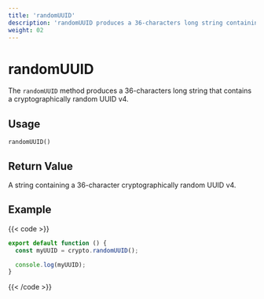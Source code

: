 ```yaml
---
title: 'randomUUID'
description: 'randomUUID produces a 36-characters long string containing a cryptographically random UUID v4.'
weight: 02
---
```


# randomUUID

The `randomUUID` method produces a 36-characters long string that contains a cryptographically random UUID v4.

## Usage

```
randomUUID()
```

## Return Value

A string containing a 36-character cryptographically random UUID v4.

## Example

{{< code >}}

```javascript
export default function () {
  const myUUID = crypto.randomUUID();

  console.log(myUUID);
}
```

{{< /code >}}
